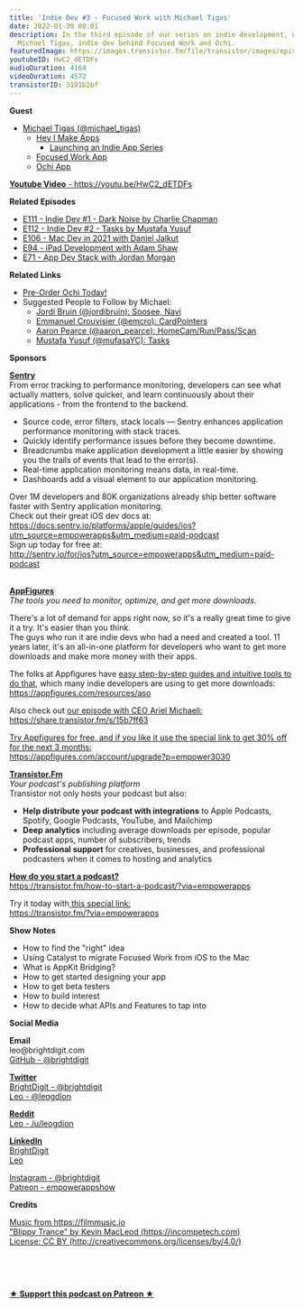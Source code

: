 ```yaml
---
title: 'Indie Dev #3 - Focused Work with Michael Tigas'
date: 2022-01-30 00:01
description: In the third episode of our series on indie development, we chat with
  Michael Tigas, indie dev behind Focused Work and Ochi.
featuredImage: https://images.transistor.fm/file/transistor/images/episode/783603/full_1644244044-artwork.jpg
youtubeID: HwC2_dETDFs
audioDuration: 4164
videoDuration: 4572
transistorID: 3191b2bf
---
```

<p><b>Guest</b></p><ul><li>
<a href="https://twitter.com/michael_tigas">Michael Tigas (@michael_tigas)</a><ul>
<li>
<a href="https://heyimakeapps.com">Hey I Make Apps</a><ul><li><a href="https://heyimakeapps.com/launching-an-indie-app">Launching an Indie App Series</a></li></ul>
</li>
<li><a href="https://focusedwork.app">Focused Work App</a></li>
<li><a href="https://ochithe.app">Ochi App</a></li>
</ul>
</li></ul><p><a href="https://youtu.be/HwC2_dETDFs"><strong>Youtube Video</strong> - https://youtu.be/HwC2_dETDFs</a></p><p><b>Related Episodes</b></p><ul>
<li><a href="https://share.transistor.fm/s/7462e031">E111 - Indie Dev #1 - Dark Noise by Charlie Chapman</a></li>
<li><a href="https://share.transistor.fm/s/995f0297">E112 - Indie Dev #2 - Tasks by Mustafa Yusuf</a></li>
<li><a href="https://share.transistor.fm/s/b9cde87e">E106 - Mac Dev in 2021 with Daniel Jalkut</a></li>
<li><a href="https://share.transistor.fm/s/75a6d9ba">E94 - iPad Development with Adam Shaw</a></li>
<li><a href="https://share.transistor.fm/s/021d08bc">E71 - App Dev Stack with Jordan Morgan</a></li>
</ul><p><b>Related Links</b></p><ul>
<li><a href="https://apps.apple.com/app/id1603024803">Pre-Order Ochi Today!</a></li>
<li>Suggested People to Follow by Michael:<ul>
<li><a href="https://twitter.com/jordibruin">Jordi Bruin (@jordibruin): Soosee, Navi</a></li>
<li><a href="https://twitter.com/emcro">Emmanuel Crouvisier (@emcro): CardPointers</a></li>
<li><a href="https://twitter.com/aaron_pearce">Aaron Pearce (@aaron_pearce): HomeCam/Run/Pass/Scan</a></li>
<li><a href="https://twitter.com/mufasaYC">Mustafa Yusuf (@mufasaYC): Tasks</a></li>
</ul>
</li>
</ul><p><b>Sponsors</b></p><p><a href="http://sentry.io/for/ios?utm_source=empowerapps&amp;utm_medium=paid-podcast"><strong>Sentry</strong></a><strong><br></strong>From error tracking to performance monitoring, developers can see what actually matters, solve quicker, and learn continuously about their applications - from the frontend to the backend.</p><ul>
<li>Source code, error filters, stack locals — Sentry enhances application performance monitoring with stack traces.</li>
<li>Quickly identify performance issues before they become downtime. </li>
<li>Breadcrumbs make application development a little easier by showing you the trails of events that lead to the error(s).</li>
<li>Real-time application monitoring means data, in real-time. </li>
<li>Dashboards add a visual element to our application monitoring.</li>
</ul><p>Over 1M developers and 80K organizations already ship better software faster with Sentry application monitoring. <br>Check out their great iOS dev docs at:<br><a href="https://docs.sentry.io/platforms/apple/guides/ios?utm_source=empowerapps&amp;utm_medium=paid-podcast">https://docs.sentry.io/platforms/apple/guides/ios?utm_source=empowerapps&amp;utm_medium=paid-podcast</a><br>Sign up today for free at:<br><a href="http://sentry.io/for/ios?utm_source=empowerapps&amp;utm_medium=paid-podcast">http://sentry.io/for/ios?utm_source=empowerapps&amp;utm_medium=paid-podcast</a></p><p><br><a href="https://appfigures.com/account/upgrade?p=empower3030"><strong>AppFigures</strong></a><strong><br></strong><em>The tools you need to monitor, optimize, and get more downloads.</em><strong></strong></p><p>There's a lot of demand for apps right now, so it's a really great time to give it a try. It's easier than you think.<br>The guys who run it are indie devs who had a need and created a tool. 11 years later, it's an all-in-one platform for developers who want to get more downloads and make more money with their apps.</p><p>The folks at Appfigures have <a href="https://appfigures.com/resources/aso">easy step-by-step guides and intuitive tools to do that</a>, which many indie developers are using to get more downloads:<br><a href="https://appfigures.com/resources/aso">https://appfigures.com/resources/aso</a></p><p>Also check out <a href="https://share.transistor.fm/s/15b7ff63">our episode with CEO Ariel Michaeli:<br>https://share.transistor.fm/s/15b7ff63</a></p><p><a href="https://appfigures.com/account/upgrade?p=empower3030">Try Appfigures for free, and if you like it use the special link to get 30% off for the next 3 months:</a><a href="https://www.linode.com/?r=97e09acbd5d304d87dadef749491d245e71c74e7"><br></a><a href="https://appfigures.com/account/upgrade?p=empower3030">https://appfigures.com/account/upgrade?p=empower3030</a></p><p><a href="https://transistor.fm/?via=empowerapps"><strong>Transistor.Fm</strong></a><br><em>Your podcast's publishing platform<br></em>Transistor not only hosts your podcast but also:</p><ul>
<li>
<strong>Help distribute your podcast with integrations</strong> to Apple Podcasts, Spotify, Google Podcasts, YouTube, and Mailchimp</li>
<li>
<strong>Deep analytics</strong> including average downloads per episode, popular podcast apps, number of subscribers, trends</li>
<li>
<strong>Professional support</strong> for creatives, businesses, and professional podcasters when it comes to hosting and analytics</li>
</ul><p><a href="https://transistor.fm/how-to-start-a-podcast/?via=empowerapps"><strong>How do you start a podcast?</strong></a><br><a href="https://transistor.fm/how-to-start-a-podcast/?via=empowerapps">https://transistor.fm/how-to-start-a-podcast/?via=empowerapps</a></p><p>Try it today with<a href="https://transistor.fm/?via=empowerapps"> this special link:</a><br><a href="https://transistor.fm/?via=empowerapps">https://transistor.fm/?via=empowerapps</a></p><p><b>Show Notes</b></p><ul>
<li>How to find the "right" idea</li>
<li>Using Catalyst to migrate Focused Work from iOS to the Mac</li>
<li>What is AppKit Bridging?</li>
<li>How to get started designing your app</li>
<li>How to get beta testers</li>
<li>How to build interest</li>
<li>How to decide what APIs and Features to tap into</li>
</ul><p><b>Social Media</b></p><p><strong>Email</strong><br>leo@brightdigit.com<br><a href="https://github.com/brightdigit">GitHub - @brightdigit</a></p><p><a href="https://twitter.com/brightdigit"><strong>Twitter </strong><br>BrightDigit - @brightdigit</a><br><a href="https://twitter.com/leogdion">Leo - @leogdion</a></p><p><a href="https://www.reddit.com/user/leogdion"><strong>Reddit</strong><br>Leo - /u/leogdion</a></p><p><a href="https://www.linkedin.com/company/bright-digit"><strong>LinkedIn</strong><br>BrightDigit</a><br><a href="https://www.linkedin.com/in/leogdion/">Leo</a></p><p><a href="https://www.instagram.com/brightdigit/">Instagram - @brightdigit</a><br><a href="https://www.patreon.com/empowerappsshow">Patreon - empowerappshow</a></p><p><b>Credits</b></p><p><a href="https://filmmusic.io/">Music from https://filmmusic.io</a><br><a href="https://incompetech.com/">"Blippy Trance" by Kevin MacLeod (https://incompetech.com)</a><br><a href="http://creativecommons.org/licenses/by/4.0/">License: CC BY (http://creativecommons.org/licenses/by/4.0/)</a></p><p><br></p><p><br></p><p><strong><a href="https://www.patreon.com/empowerappsshow" rel="payment" title="★ Support this podcast on Patreon ★">★ Support this podcast on Patreon ★</a></strong></p>
      